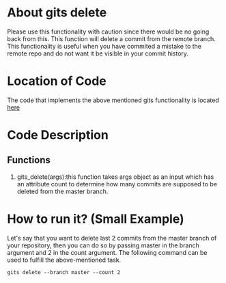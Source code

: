 # About gits delete
Please use this functionality with caution since there would be no going back from this.
This function will delete a commit from the remote branch.
This functionality is useful when you have commited a mistake to the remote repo and do not
want it be visible in your commit history.

# Location of Code
The code that implements the above mentioned gits functionality is located [here](https://github.com/pvinoda/GITS/blob/master/code/gits_delete.py)

# Code Description
## Functions
1. gits_delete(args):this function takes args object as an input which has an attribute count to determine how many commits are supposed to be deleted from the master branch. 


# How to run it? (Small Example)
Let's say that you want to delete last 2 commits from the master branch of your repository, then you can do so by passing master in the branch argument and 2 in the count argument. 
The following command can be used to fulfill the above-mentioned task.
```
gits delete --branch master --count 2
```
